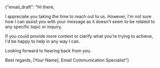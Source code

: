 {"email_draft": "Hi there, 

I appreciate you taking the time to reach out to us. However, I'm not sure how I can assist you with your message as it doesn't seem to be related to any specific topic or inquiry. 

If you could provide more context or clarify what you're trying to achieve, I'd be happy to help in any way I can. 

Looking forward to hearing back from you.

Best regards,
[Your Name], Email Communication Specialist"}
